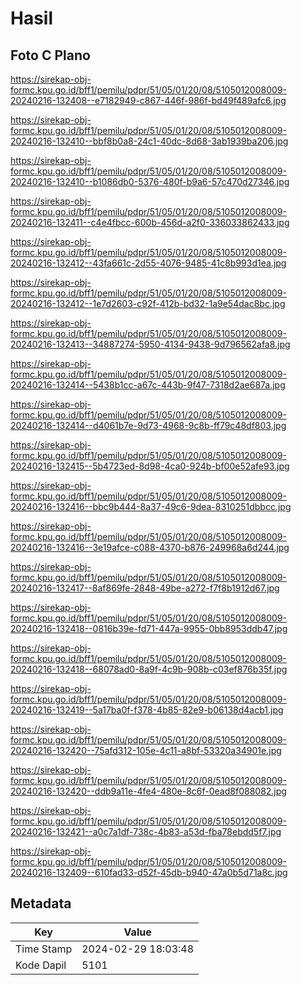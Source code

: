 # Hasil

## Foto C Plano

https://sirekap-obj-formc.kpu.go.id/bff1/pemilu/pdpr/51/05/01/20/08/5105012008009-20240216-132408--e7182949-c867-446f-986f-bd49f489afc6.jpg

https://sirekap-obj-formc.kpu.go.id/bff1/pemilu/pdpr/51/05/01/20/08/5105012008009-20240216-132410--bbf8b0a8-24c1-40dc-8d68-3ab1939ba206.jpg

https://sirekap-obj-formc.kpu.go.id/bff1/pemilu/pdpr/51/05/01/20/08/5105012008009-20240216-132410--b1086db0-5376-480f-b9a6-57c470d27346.jpg

https://sirekap-obj-formc.kpu.go.id/bff1/pemilu/pdpr/51/05/01/20/08/5105012008009-20240216-132411--c4e4fbcc-600b-456d-a2f0-336033862433.jpg

https://sirekap-obj-formc.kpu.go.id/bff1/pemilu/pdpr/51/05/01/20/08/5105012008009-20240216-132412--43fa661c-2d55-4076-9485-41c8b993d1ea.jpg

https://sirekap-obj-formc.kpu.go.id/bff1/pemilu/pdpr/51/05/01/20/08/5105012008009-20240216-132412--1e7d2603-c92f-412b-bd32-1a9e54dac8bc.jpg

https://sirekap-obj-formc.kpu.go.id/bff1/pemilu/pdpr/51/05/01/20/08/5105012008009-20240216-132413--34887274-5950-4134-9438-9d796562afa8.jpg

https://sirekap-obj-formc.kpu.go.id/bff1/pemilu/pdpr/51/05/01/20/08/5105012008009-20240216-132414--5438b1cc-a67c-443b-9f47-7318d2ae687a.jpg

https://sirekap-obj-formc.kpu.go.id/bff1/pemilu/pdpr/51/05/01/20/08/5105012008009-20240216-132414--d4061b7e-9d73-4968-9c8b-ff79c48df803.jpg

https://sirekap-obj-formc.kpu.go.id/bff1/pemilu/pdpr/51/05/01/20/08/5105012008009-20240216-132415--5b4723ed-8d98-4ca0-924b-bf00e52afe93.jpg

https://sirekap-obj-formc.kpu.go.id/bff1/pemilu/pdpr/51/05/01/20/08/5105012008009-20240216-132416--bbc9b444-8a37-49c6-9dea-8310251dbbcc.jpg

https://sirekap-obj-formc.kpu.go.id/bff1/pemilu/pdpr/51/05/01/20/08/5105012008009-20240216-132416--3e19afce-c088-4370-b876-249968a6d244.jpg

https://sirekap-obj-formc.kpu.go.id/bff1/pemilu/pdpr/51/05/01/20/08/5105012008009-20240216-132417--8af869fe-2848-49be-a272-f7f8b1912d67.jpg

https://sirekap-obj-formc.kpu.go.id/bff1/pemilu/pdpr/51/05/01/20/08/5105012008009-20240216-132418--0816b39e-fd71-447a-9955-0bb8953ddb47.jpg

https://sirekap-obj-formc.kpu.go.id/bff1/pemilu/pdpr/51/05/01/20/08/5105012008009-20240216-132418--68078ad0-8a9f-4c9b-908b-c03ef876b35f.jpg

https://sirekap-obj-formc.kpu.go.id/bff1/pemilu/pdpr/51/05/01/20/08/5105012008009-20240216-132419--5a17ba0f-f378-4b85-82e9-b06138d4acb1.jpg

https://sirekap-obj-formc.kpu.go.id/bff1/pemilu/pdpr/51/05/01/20/08/5105012008009-20240216-132420--75afd312-105e-4c11-a8bf-53320a34901e.jpg

https://sirekap-obj-formc.kpu.go.id/bff1/pemilu/pdpr/51/05/01/20/08/5105012008009-20240216-132420--ddb9a11e-4fe4-480e-8c6f-0ead8f088082.jpg

https://sirekap-obj-formc.kpu.go.id/bff1/pemilu/pdpr/51/05/01/20/08/5105012008009-20240216-132421--a0c7a1df-738c-4b83-a53d-fba78ebdd5f7.jpg

https://sirekap-obj-formc.kpu.go.id/bff1/pemilu/pdpr/51/05/01/20/08/5105012008009-20240216-132409--610fad33-d52f-45db-b940-47a0b5d71a8c.jpg


## Metadata

| Key        | Value               |
| ---------- | ------------------- |
| Time Stamp | 2024-02-29 18:03:48 |
| Kode Dapil | 5101                |



